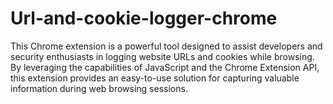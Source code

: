 # Url-and-cookie-logger-chrome
This Chrome extension is a powerful tool designed to assist developers and security enthusiasts in logging website URLs and cookies while browsing. By leveraging the capabilities of JavaScript and the Chrome Extension API, this extension provides an easy-to-use solution for capturing valuable information during web browsing sessions.
